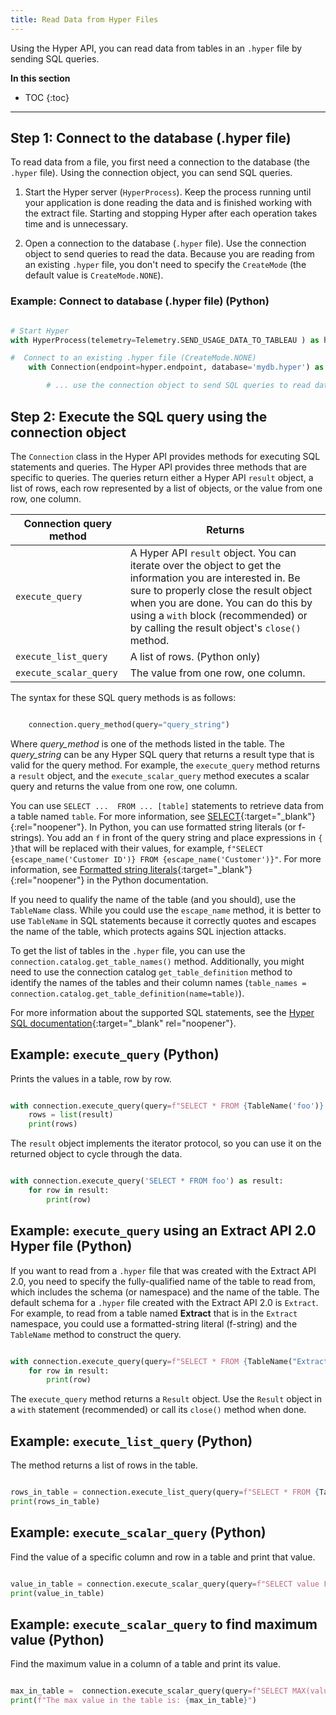 ```yaml
---
title: Read Data from Hyper Files
---
```


Using the Hyper API, you can read data from tables in an `.hyper` file by sending SQL queries.

**In this section**

* TOC
{:toc}

---

## Step 1: Connect to the database (.hyper file)

To read data from a file, you first need a connection to the database (the `.hyper` file). Using the connection object, you can send SQL queries.

1. Start the Hyper server (`HyperProcess`). Keep the process running until your application is done reading the data and is finished working with the extract file. Starting and stopping Hyper after each operation takes time and is unnecessary.

2. Open a connection to the database (`.hyper` file). Use the connection object to send queries to read the data. Because you are reading from an existing `.hyper` file, you don't need to specify the `CreateMode` (the default value is `CreateMode.NONE`).

### Example: Connect to database (.hyper file) (Python)

```python

# Start Hyper
with HyperProcess(telemetry=Telemetry.SEND_USAGE_DATA_TO_TABLEAU ) as hyper:

#  Connect to an existing .hyper file (CreateMode.NONE)
    with Connection(endpoint=hyper.endpoint, database='mydb.hyper') as connection:

        # ... use the connection object to send SQL queries to read data

```

## Step 2: Execute the SQL query using the connection object

The `Connection` class in the Hyper API provides methods for executing SQL statements and queries. The Hyper API provides three methods that are specific to queries. The queries return either a Hyper API `result` object, a list of rows, each row represented by a list of objects, or the value from one row, one column.

| Connection query method  | Returns |
| ---- | ---- |
`execute_query` | A Hyper API `result` object. You can iterate over the object to get the information you are interested in. Be sure to properly close the result object when you are done. You can do this by using a `with` block (recommended) or by calling the result object's `close()` method. |
`execute_list_query` | A list of rows. (Python only) |
`execute_scalar_query` | The value from one row, one column. |

The syntax for these SQL query methods is as follows:


```python

    connection.query_method(query="query_string")

```

Where *query_method* is one of the methods listed in the table. The *query_string* can be any Hyper SQL query that returns a result type that is valid for the query method. For example, the `execute_query` method returns a `result` object, and the `execute_scalar_query` method executes a scalar query and returns the value from one row, one column.

You can use `SELECT ...  FROM ... [table]` statements to retrieve data from a table named `table`. For more information, see [SELECT](..//reference/sql/sql-select.html){:target="_blank"}{:rel="noopener"}. In Python, you can use formatted string literals (or f-strings). You add an `f` in front of the query string and place expressions in `{ }`that will be replaced with their values, for example, `f"SELECT {escape_name('Customer ID')} FROM {escape_name('Customer')}"`.  For more information, see [Formatted string literals](https://docs.python.org/3/reference/lexical_analysis.html#f-strings){:target="_blank"}{:rel="noopener"} in the Python documentation.

If you need to qualify the name of the table (and you should), use the `TableName` class. While you could use the `escape_name` method, it is better to use `TableName` in SQL statements because it correctly quotes and escapes the name of the table, which protects agains SQL injection attacks. 

To get the list of tables in the `.hyper` file, you can use the `connection.catalog.get_table_names()` method. Additionally, you might need to use the connection catalog `get_table_definition` method to identify the names of the tables and their column names (`table_names = connection.catalog.get_table_definition(name=table)`).

For more information about the supported SQL statements, see the [Hyper SQL documentation](../reference/sql/index.html){:target="_blank" rel="noopener"}.

## Example: `execute_query` (Python)

Prints the values in a table, row by row.

```python

with connection.execute_query(query=f"SELECT * FROM {TableName('foo')} ") as result:
    rows = list(result)
    print(rows)

```

The `result` object implements the iterator protocol, so you can use it on the returned object to cycle through the data.

```python

with connection.execute_query('SELECT * FROM foo') as result:
    for row in result:
        print(row)

```

## Example: `execute_query` using an Extract API 2.0 Hyper file (Python)

If you want to read from a `.hyper` file that was created with the Extract API 2.0, you need to specify the fully-qualified name of the table to read from, which includes the schema (or namespace) and the name of the table. The default schema for a `.hyper` file created with the Extract API 2.0 is `Extract`.
For example, to read from a table named **Extract** that is in the `Extract` namespace, you could use a formatted-string literal (f-string) and the `TableName` method to construct the query. 

```python

with connection.execute_query(query=f"SELECT * FROM {TableName("Extract", "Extract")}") as result:
    for row in result:
        print(row)
```

The `execute_query` method returns a `Result` object. Use the `Result` object in a `with` statement (recommended) or call its `close()` method when done.

## Example: `execute_list_query` (Python)

The method returns a list of rows in the table.

```python

rows_in_table = connection.execute_list_query(query=f"SELECT * FROM {TableName('foo')}")
print(rows_in_table)

```

## Example: `execute_scalar_query` (Python)

Find the value of a specific column and row in a table and print that value.

```python

value_in_table = connection.execute_scalar_query(query=f"SELECT value FROM {TableName('foo')} WHERE {escape_name('rowID')} = 12")
print(value_in_table)

```

## Example: `execute_scalar_query` to find maximum value (Python)

Find the maximum value in a column of a table and print its value. 

```python

max_in_table =  connection.execute_scalar_query(query=f"SELECT MAX(value) FROM {TableName('Extract', 'Extract')}") 
print(f"The max value in the table is: {max_in_table}")


```
